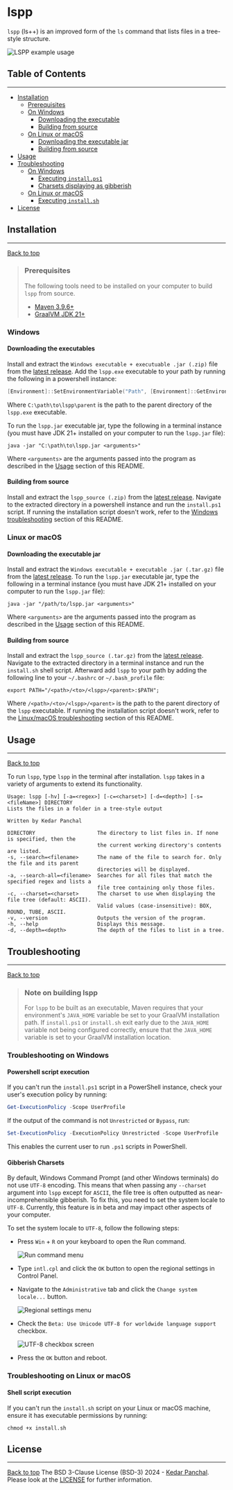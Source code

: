# lspp
`lspp` (ls++) is an improved form of the `ls` command that lists files in a tree-style structure.  

![LSPP example usage](images/lsppexample.JPG)

## Table of Contents

---
* [Installation](#installation)
  * [Prerequisites](#prerequisites)
  * [On Windows](#windows)
    * [Downloading the executable](#downloading-the-executables)
    * [Building from source](#building-from-source)
  * [On Linux or macOS](#linux-or-macOS)
    * [Downloading the executable jar](#downloading-the-executable-jar)
    * [Building from source](#building-from-source-1)
* [Usage](#usage)
* [Troubleshooting](#troubleshooting)
  * [On Windows](#troubleshooting-on-windows)
    * [Executing `install.ps1`](#powershell-script-execution)
    * [Charsets displaying as gibberish](#gibberish-charsets)
  * [On Linux or macOS](#troubleshooting-on-linux-or-macos)
    * [Executing `install.sh`](#shell-script-execution)
* [License](#license)

## Installation

---
[Back to top](#table-of-contents)
> ### Prerequisites
> The following tools need to be installed on your computer to build `lspp` from source.
> * [Maven 3.9.6+](https://maven.apache.org/download.cgi)
> * [GraalVM JDK 21+](https://www.graalvm.org/downloads/)

### Windows

#### Downloading the executables
Install and extract the `Windows executable + executuable .jar (.zip)` file from the
[latest release](https://github.com/KedarPanchal/). Add the `lspp.exe` executable to your path by running the following
in a powershell instance:
```powershell
[Environment]::SetEnvironmentVariable("Path", [Environment]::GetEnvironmentVariable("Path", [EnvironmentVariableTarget]::User) + ";" + "C:\path\to\lspp\parent", [System.EnvironmentVariableTarget]::User)
```
Where `C:\path\to\lspp\parent` is the path to the parent directory of the `lspp.exe` executable.  

To run the `lspp.jar` executable jar, type the following in a terminal instance (you must have JDK 21+ installed on your
computer to run the `lspp.jar` file):
```shell
java -jar "C:\path\to\lspp.jar <arguments>"
```
Where `<arguments>` are the arguments passed into the program as described in the [Usage](#usage) section of this
README.

#### Building from source
Install and extract the `lspp_source (.zip)` from the [latest release](https://github.com/KedarPanchal/releases/latest).
Navigate to the extracted directory in a powershell instance and run the `install.ps1` script. If running the
installation script doesn't work, refer to the [Windows troubleshooting](#troubleshooting-on-windows) section of this README.

### Linux or macOS

#### Downloading the executable jar
Install and extract the `Windows executable + executable .jar (.tar.gz)` file from the
[latest release](https://github.com/KedarPanchal/). To run the `lspp.jar` executable jar, type the following in a
terminal instance (you must have JDK 21+ installed on your computer to run the `lspp.jar` file):
```shell
java -jar "/path/to/lspp.jar <arguments>"
```
Where `<arguments>` are the arguments passed into the program as described in the [Usage](#usage) section of this
README.

#### Building from source
Install and extract the `lspp_source (.tar.gz)` from the [latest release](https://github.com/KedarPanchal/).
Navigate to the extracted directory in a terminal instance and run the `install.sh` shell script. Afterward add `lspp`
to your path by adding the following line to your `~/.bashrc` or `~/.bash_profile` file:
```shell
export PATH="/<path>/<to>/<lspp>/<parent>:$PATH";
```
Where `/<path>/<to>/<lspp>/<parent>` is the path to the parent directory of the `lspp` executable. If running the
installation script doesn't work, refer to the [Linux/macOS troubleshooting](#troubleshooting-on-linux-or-macos) section of this README.

## Usage

---
[Back to top](#table-of-contents)

To run `lspp`, type `lspp` in the terminal after installation. `lspp` takes in a variety of arguments to extend its
functionality.

```
Usage: lspp [-hv] [-a=<regex>] [-c=<charset>] [-d=<depth>] [-s=<fileName>] DIRECTORY
Lists the files in a folder in a tree-style output

Written by Kedar Panchal

DIRECTORY                    The directory to list files in. If none is specified, then the
                             the current working directory's contents are listed.
-s, --search=<filename>      The name of the file to search for. Only the file and its parent
                             directories will be displayed.
-a, --search-all=<filename>  Searches for all files that match the specified regex and lists a
                             file tree containing only those files.
-c, --charset=<charset>      The charset to use when displaying the file tree (default: ASCII).
                             Valid values (case-insensitive): BOX, ROUND, TUBE, ASCII.
-v, --version                Outputs the version of the program.
-h, --help                   Displays this message.
-d, --depth=<depth>          The depth of the files to list in a tree.
```

## Troubleshooting

---
[Back to top](#table-of-contents)
> ### Note on building lspp
> For `lspp` to be built as an executable, Maven requires that your environment's `JAVA_HOME` variable be set
> to your GraalVM installation path. If `install.ps1` or `install.sh` exit early due to the `JAVA_HOME` variable not
> being configured correctly, ensure that the `JAVA_HOME` variable is set to your GraalVM installation location.

### Troubleshooting on Windows

#### Powershell script execution
If you can't run the `install.ps1` script in a PowerShell instance, check your user's execution policy by running:
```powershell
Get-ExecutionPolicy -Scope UserProfile
``` 
If the output of the command is not `Unrestricted` or `Bypass`, run:
```powershell
Set-ExecutionPolicy -ExecutionPolicy Unrestricted -Scope UserProfile
```
This enables the current user to run `.ps1` scripts in PowerShell.

#### Gibberish Charsets
By default, Windows Command Prompt (and other Windows terminals) do not use `UTF-8` encoding. This means that when
passing any `--charset` argument into `lspp` except for `ASCII`, the file tree is often outputted as
near-incomprehensible gibberish. To fix this, you need to set the system locale to `UTF-8`. Currently, this feature is
in beta and may impact other aspects of your computer.

To set the system locale to `UTF-8`, follow the following steps:
* Press `Win` + `R` on your keyboard to open the Run command.
   
  ![Run command menu](images/RunMenu.JPG)  
* Type `intl.cpl` and click the `OK` button to open the regional settings in Control Panel.  
* Navigate to the `Administrative` tab and click the `Change system locale...` button.  

  ![Regional settings menu](images/RegionalSettings.JPG)  
* Check the `Beta: Use Unicode UTF-8 for worldwide language support` checkbox.  

  ![UTF-8 checkbox screen](images/UTF8Menu.JPG)  
* Press the `OK` button and reboot.
### Troubleshooting on Linux or macOS

#### Shell script execution
If you can't run the `install.sh` script on your Linux or macOS machine, ensure it has executable permissions by
running:
```shell
chmod +x install.sh
```
## License

---
[Back to top](#table-of-contents)
The BSD 3-Clause License (BSD-3) 2024 - [Kedar Panchal](https://github.com/KedarPanchal). Please look at the
[LICENSE](LICENSE) for further information.

